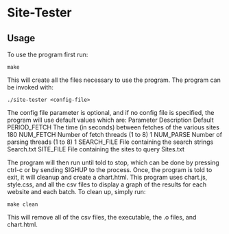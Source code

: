 Site-Tester
===========

Usage
-----
To use the program first run:

    make

This will create all the files necessary to use the program. The program can be invoked with:

    ./site-tester <config-file>

The config file parameter is optional, and if no config file is specified, the program will use default values which are:
    Parameter   Description Default
    PERIOD_FETCH    The time (in seconds) between fetches of the various sites  180
    NUM_FETCH   Number of fetch threads (1 to 8)    1
    NUM_PARSE   Number of parsing threads (1 to 8)  1
    SEARCH_FILE File containing the search strings  Search.txt
    SITE_FILE   File containing the sites to query  Sites.txt

The program will then run until told to stop, which can be done by pressing ctrl-c or by sending SIGHUP to the process. Once, the program is told to exit, it will cleanup and create a chart.html. This program uses chart.js, style.css, and all the csv files to display a graph of the results for each website and each batch. To clean up, simply run:

    make clean

This will remove all of the csv files, the executable, the .o files, and chart.html.
